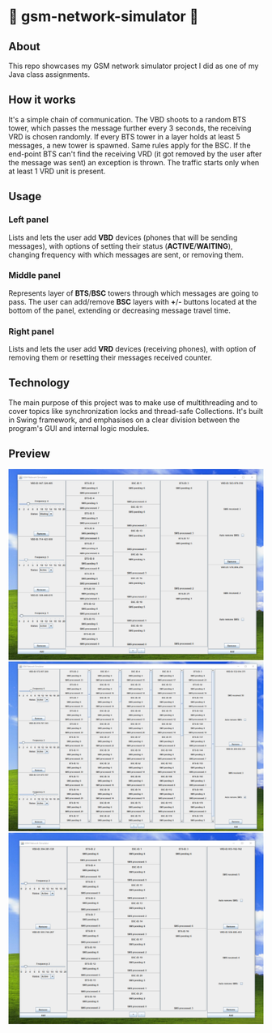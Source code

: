 ﻿# 📱 gsm-network-simulator 📱

## About
This repo showcases my GSM network simulator project I did as one of my Java class assignments.

## How it works
It's a simple chain of communication. The VBD shoots to a random BTS tower, which passes the message further every 3 seconds, the receiving VRD is chosen randomly.
If every BTS tower in a layer holds at least 5 messages, a new tower is spawned. Same rules apply for the BSC. If the end-point BTS can't find the receiving VRD 
(it got removed by the user after the message was sent) an exception is thrown. The traffic starts only when at least 1 VRD unit is present.

## Usage
### Left panel 
Lists and lets the user add **VBD** devices (phones that will be sending messages), with options 
of setting their status (**ACTIVE**/**WAITING**), changing frequency with which messages are sent, or removing them.

### Middle panel
Represents layer of **BTS**/**BSC** towers through which messages are going to pass. The user can add/remove **BSC** layers with **+**/**-** buttons
located at the bottom of the panel, extending or decreasing message travel time. 

### Right panel
Lists and lets the user add **VRD** devices (receiving phones), with option of removing them or resetting their messages received counter.

## Technology
The main purpose of this project was to make use of multithreading and to cover topics like synchronization locks and thread-safe Collections. 
It's built in Swing framework, and emphasises on a clear division between the program's GUI and internal logic modules.

## Preview
![](res/preview1.png)
![](res/preview2.png)
![](res/preview3.png)
